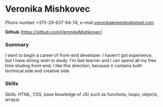 # Veronika Mishkovec
*Phone number* +375-29-637-94-74; *e-mail* veronikakireenko@gmail.com

**Github** [https://github.com/VeronikaMishkovec]
### Summary

I want to begin a career of front-end developer. I haven't got experience, but I have strong wish to study. I'm fast learner and I can spend all my free time studing front-end. I like this direction, because it contains both technical side and creative side.

### Skills

Skills: HTML, CSS, base klowledge of JS( such as functions, loops, objects, arrays)
